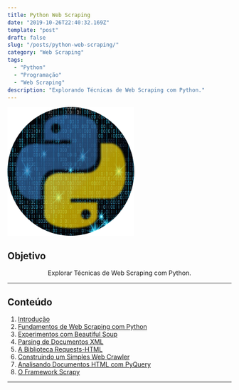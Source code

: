 ```yaml
---
title: Python Web Scraping
date: "2019-10-26T22:40:32.169Z"
template: "post"
draft: false
slug: "/posts/python-web-scraping/"
category: "Web Scraping"
tags:
  - "Python"
  - "Programação"
  - "Web Scraping"
description: "Explorando Técnicas de Web Scraping com Python."
---
```


![img](https://raw.githubusercontent.com/the-akira/Python-Web-Scraping/master/images/Avatar.png)

## Objetivo

<p style="text-align: center;">
Explorar Técnicas de Web Scraping com Python.
</p>

---------------------------------------

## Conteúdo

01. [Introdução](https://github.com/the-akira/Python-Web-Scraping/blob/master/articles/Introdu%C3%A7%C3%A3o.md)
02. [Fundamentos de Web Scraping com Python](https://github.com/the-akira/Python-Web-Scraping/blob/master/notebooks/Fundamentos.ipynb)
03. [Experimentos com Beautiful Soup](https://github.com/the-akira/Python-Web-Scraping/blob/master/notebooks/Beautiful%20Soup.ipynb)
04. [Parsing de Documentos XML](https://github.com/the-akira/Python-Web-Scraping/blob/master/notebooks/XML%20Parsing.ipynb)
05. [A Biblioteca Requests-HTML](https://github.com/the-akira/Python-Web-Scraping/blob/master/notebooks/Requests-HTML.ipynb)
06. [Construindo um Simples Web Crawler](https://github.com/the-akira/Python-Web-Scraping/blob/master/notebooks/Web%20Crawler.ipynb)
07. [Analisando Documentos HTML com PyQuery](https://github.com/the-akira/Python-Web-Scraping/blob/master/notebooks/PyQuery.ipynb)
08. [O Framework Scrapy](https://github.com/the-akira/Python-Web-Scraping/blob/master/articles/Scrapy.md)

---------------------------------------
